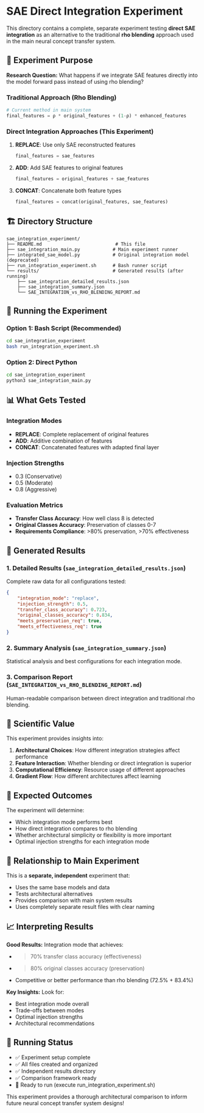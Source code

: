 # SAE Direct Integration Experiment

This directory contains a complete, separate experiment testing **direct SAE integration** as an alternative to the traditional **rho blending** approach used in the main neural concept transfer system.

## 🎯 Experiment Purpose

**Research Question:** What happens if we integrate SAE features directly into the model forward pass instead of using rho blending?

### Traditional Approach (Rho Blending)
```python
# Current method in main system
final_features = ρ * original_features + (1-ρ) * enhanced_features
```

### Direct Integration Approaches (This Experiment)
1. **REPLACE**: Use only SAE reconstructed features
   ```python
   final_features = sae_features
   ```

2. **ADD**: Add SAE features to original features
   ```python
   final_features = original_features + sae_features
   ```

3. **CONCAT**: Concatenate both feature types
   ```python
   final_features = concat(original_features, sae_features)
   ```

## 🏗️ Directory Structure

```
sae_integration_experiment/
├── README.md                           # This file
├── sae_integration_main.py            # Main experiment runner
├── integrated_sae_model.py            # Original integration model (deprecated)
├── run_integration_experiment.sh      # Bash runner script
└── results/                           # Generated results (after running)
    ├── sae_integration_detailed_results.json
    ├── sae_integration_summary.json
    └── SAE_INTEGRATION_vs_RHO_BLENDING_REPORT.md
```

## 🚀 Running the Experiment

### Option 1: Bash Script (Recommended)
```bash
cd sae_integration_experiment
bash run_integration_experiment.sh
```

### Option 2: Direct Python
```bash
cd sae_integration_experiment
python3 sae_integration_main.py
```

## 📊 What Gets Tested

### Integration Modes
- **REPLACE**: Complete replacement of original features
- **ADD**: Additive combination of features
- **CONCAT**: Concatenated features with adapted final layer

### Injection Strengths
- 0.3 (Conservative)
- 0.5 (Moderate) 
- 0.8 (Aggressive)

### Evaluation Metrics
- **Transfer Class Accuracy**: How well class 8 is detected
- **Original Classes Accuracy**: Preservation of classes 0-7
- **Requirements Compliance**: >80% preservation, >70% effectiveness

## 📁 Generated Results

### 1. Detailed Results (`sae_integration_detailed_results.json`)
Complete raw data for all configurations tested:
```json
{
    "integration_mode": "replace",
    "injection_strength": 0.5,
    "transfer_class_accuracy": 0.723,
    "original_classes_accuracy": 0.834,
    "meets_preservation_req": true,
    "meets_effectiveness_req": true
}
```

### 2. Summary Analysis (`sae_integration_summary.json`)
Statistical analysis and best configurations for each integration mode.

### 3. Comparison Report (`SAE_INTEGRATION_vs_RHO_BLENDING_REPORT.md`)
Human-readable comparison between direct integration and traditional rho blending.

## 🔬 Scientific Value

This experiment provides insights into:

1. **Architectural Choices**: How different integration strategies affect performance
2. **Feature Interaction**: Whether blending or direct integration is superior
3. **Computational Efficiency**: Resource usage of different approaches
4. **Gradient Flow**: How different architectures affect learning

## 🎯 Expected Outcomes

The experiment will determine:
- Which integration mode performs best
- How direct integration compares to rho blending
- Whether architectural simplicity or flexibility is more important
- Optimal injection strengths for each integration mode

## 🔗 Relationship to Main Experiment

This is a **separate, independent** experiment that:
- Uses the same base models and data
- Tests architectural alternatives
- Provides comparison with main system results
- Uses completely separate result files with clear naming

## 📈 Interpreting Results

**Good Results:** Integration mode that achieves:
- >70% transfer class accuracy (effectiveness)
- >80% original classes accuracy (preservation)
- Competitive or better performance than rho blending (72.5% + 83.4%)

**Key Insights:** Look for:
- Best integration mode overall
- Trade-offs between modes
- Optimal injection strengths
- Architectural recommendations

## 🏁 Running Status

- ✅ Experiment setup complete
- ✅ All files created and organized
- ✅ Independent results directory
- ✅ Comparison framework ready
- 🔄 Ready to run (execute run_integration_experiment.sh)

This experiment provides a thorough architectural comparison to inform future neural concept transfer system designs!